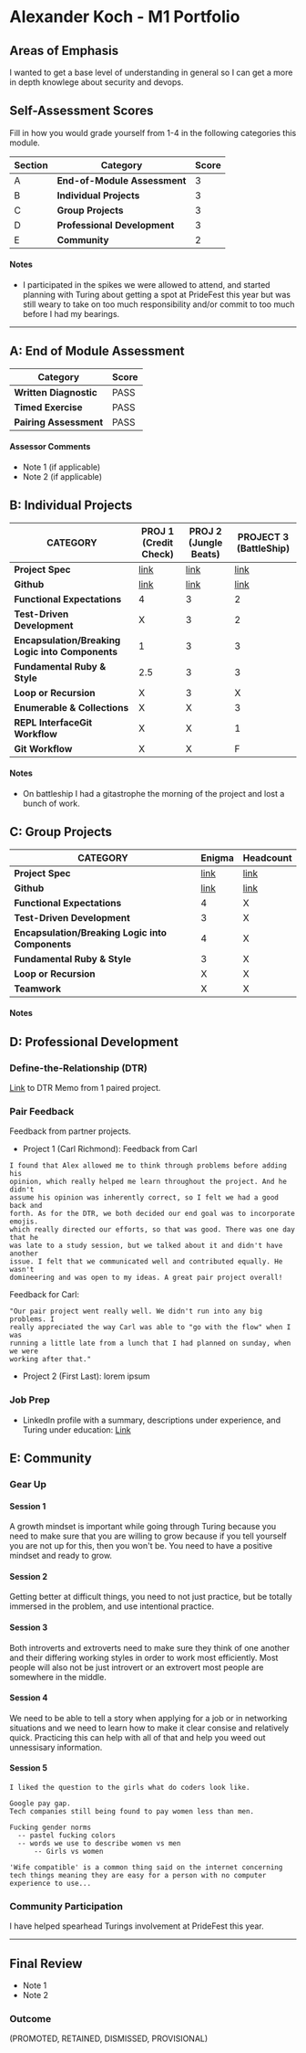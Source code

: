 # Alexander Koch - M1 Portfolio

## Areas of Emphasis

I wanted to get a base level of understanding in general so I can get a
more in depth knowlege about security and devops. 

## Self-Assessment Scores

Fill in how you would grade yourself from 1-4 in the following categories this module.

| Section | Category | Score |
| - | ----- | - |
| A | **End-of-Module Assessment** | 3 |
| B | **Individual Projects** | 3 |
| C | **Group Projects** | 3 |
| D | **Professional Development** | 3 |
| E | **Community** | 2 |

#### Notes

*   I participated in the spikes we were allowed to attend, and started planning with Turing about getting a spot at PrideFest this year but was still weary to take on too much responsibility and/or commit to too much before I had my bearings.

------------------------------------------------

## A: End of Module Assessment

| Category | Score |
| ----- | - |
| **Written Diagnostic** | PASS |
| **Timed Exercise** | PASS |
| **Pairing Assessment** | PASS |

#### Assessor Comments

*   Note 1 (if applicable)
*   Note 2 (if applicable)


## B: Individual Projects

| CATEGORY | PROJ 1 (Credit Check) | PROJ 2 (Jungle Beats) | PROJECT 3 (BattleShip) |
| - | - | - | - |
| **Project Spec** | [link](http://backend.turing.io/module1/projects/credit_check) | [link](http://backend.turing.io/module1/projects/jungle_beat) | [link](http://backend.turing.io/module1/projects/battleship) |
| **Github** | [link](https://github.com/alex-w-k/credit_check) | [link](https://github.com/alex-w-k/jungle_beats) | [link](https://github.com/alex-w-k/re-battleship) |
| **Functional Expectations** | 4 | 3 | 2 |
| **Test-Driven Development** | X | 3 | 2 |
| **Encapsulation/Breaking Logic into Components** | 1 | 3 | 3 |
| **Fundamental Ruby & Style** | 2.5 | 3 | 3 |
| **Loop or Recursion** | X | 3 | X |
| **Enumerable & Collections** | X | X | 3 |
| **REPL InterfaceGit Workflow** | X | X | 1 |
| **Git Workflow** | X | X | F |

#### Notes

*   On battleship I had a gitastrophe the morning of the project and lost a bunch of work.


## C: Group Projects

| CATEGORY | Enigma | Headcount |
| - | - | - |
| **Project Spec** | [link](http://backend.turing.io/module1/projects/enigma) | [link](http://backend.turing.io/module1/projects/headcount) |
| **Github** | [link](https://github.com/alex-w-k/enigma) | [link](https://github.com/alex-w-k/headcount) |
| **Functional Expectations** | 4 | X |
| **Test-Driven Development** | 3 | X |
| **Encapsulation/Breaking Logic into Components** | 4 | X |
| **Fundamental Ruby & Style** | 3 | X |
| **Loop or Recursion** | X | X |
| **Teamwork** | X | X |

#### Notes



## D: Professional Development

### Define-the-Relationship (DTR)

[Link](https://gist.github.com/alex-w-k/ff2d1ec2b6e538f5d0bfbc0cf19a37b2) to DTR Memo from 1 paired project.

### Pair Feedback

Feedback from partner projects.

*   Project 1 (Carl Richmond): 
Feedback from Carl
```
I found that Alex allowed me to think through problems before adding his
opinion, which really helped me learn throughout the project. And he didn't
assume his opinion was inherently correct, so I felt we had a good back and
forth. As for the DTR, we both decided our end goal was to incorporate emojis.
which really directed our efforts, so that was good. There was one day that he
was late to a study session, but we talked about it and didn't have another
issue. I felt that we communicated well and contributed equally. He wasn't
domineering and was open to my ideas. A great pair project overall!

```

Feedback for Carl:

```
"Our pair project went really well. We didn't run into any big problems. I 
really appreciated the way Carl was able to "go with the flow" when I was
running a little late from a lunch that I had planned on sunday, when we were
working after that."
```


*   Project 2 (First Last): lorem ipsum

### Job Prep

*   LinkedIn profile with a summary, descriptions under experience, and Turing under education: [Link](ihttps://www.linkedin.com/in/alexander-koch/)



## E: Community

### Gear Up

#### Session 1

A growth mindset is important while going through Turing because you need to make sure that you are willing to grow
because if you tell yourself you are not up for this, then you won't be. You need to have a positive mindset and ready to grow.

#### Session 2

Getting better at difficult things, you need to not just practice, but be totally immersed in the problem, and use intentional practice.

#### Session 3

Both introverts and extroverts need to make sure they think of one another and their differing working styles in order to work
most efficiently. Most people will also not be just introvert or an extrovert most people are somewhere in the middle.


#### Session 4

We need to be able to tell a story when applying for a job or in networking situations and we need to learn how to 
make it clear consise and relatively quick. Practicing this can help with all of that and help you weed out unnessisary
information.


#### Session 5

```
I liked the question to the girls what do coders look like.

Google pay gap. 
Tech companies still being found to pay women less than men.

Fucking gender norms
  -- pastel fucking colors
  -- words we use to describe women vs men 
      -- Girls vs women 

'Wife compatible' is a common thing said on the internet concerning tech things meaning they are easy for a person with no computer experience to use... 
```

### Community Participation
I have helped spearhead Turings involvement at PrideFest this year.

-------------------------------------------------------------

## Final Review

*   Note 1
*   Note 2

### Outcome

(PROMOTED, RETAINED, DISMISSED, PROVISIONAL)
